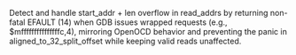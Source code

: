 Detect and handle start_addr + len overflow in read_addrs by returning non-fatal EFAULT (14) when GDB issues wrapped requests (e.g., $mfffffffffffffffc,4), mirroring OpenOCD behavior and preventing the panic in aligned_to_32_split_offset while keeping valid reads unaffected.